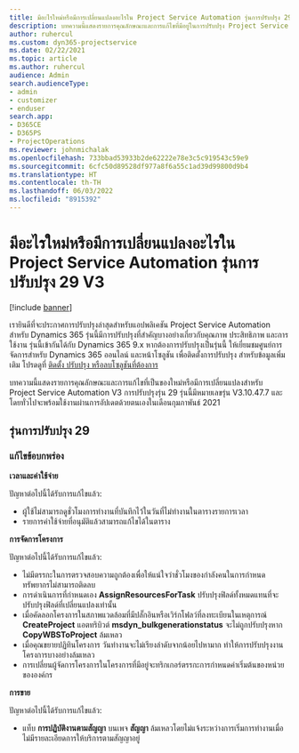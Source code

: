 ```yaml
---
title: มีอะไรใหม่หรือมีการเปลี่ยนแปลงอะไรใน Project Service Automation รุ่นการปรับปรุง 29 V3
description: บทความนี้แสดงรายการคุณลักษณะและการแก้ไขที่มีอยู่ในการปรับปรุง Project Service Automation รุ่น 29, V3
author: ruhercul
ms.custom: dyn365-projectservice
ms.date: 02/22/2021
ms.topic: article
ms.author: ruhercul
audience: Admin
search.audienceType:
- admin
- customizer
- enduser
search.app:
- D365CE
- D365PS
- ProjectOperations
ms.reviewer: johnmichalak
ms.openlocfilehash: 733bbad53933b2de62222e78e3c5c919543c59e9
ms.sourcegitcommit: 6cfc50d89528df977a8f6a55c1ad39d99800d9b4
ms.translationtype: HT
ms.contentlocale: th-TH
ms.lasthandoff: 06/03/2022
ms.locfileid: "8915392"
---
```

# <a name="whats-new-or-changed-in-project-service-automation-update-release-29-v3"></a>มีอะไรใหม่หรือมีการเปลี่ยนแปลงอะไรใน Project Service Automation รุ่นการปรับปรุง 29 V3

[!include [banner](../includes/psa-now-project-operations.md)]

เรายินดีที่จะประกาศการปรับปรุงล่าสุดสำหรับแอปพลิเคชัน Project Service Automation สำหรับ Dynamics 365 รุ่นนี้มีการปรับปรุงที่สำคัญบางอย่างเกี่ยวกับคุณภาพ ประสิทธิภาพ และการใช้งาน รุ่นนี้เข้ากันได้กับ Dynamics 365 9.x หากต้องการปรับปรุงเป็นรุ่นนี้ ให้เยี่ยมชมศูนย์การจัดการสำหรับ Dynamics 365 ออนไลน์ และหน้าโซลูชัน เพื่อติดตั้งการปรับปรุง สำหรับข้อมูลเพิ่มเติม โปรดดูที่ [ติดตั้ง ปรับปรุง หรือลบโซลูชันที่ต้องการ](/power-platform/admin/install-remove-preferred-solution)

บทความนี้แสดงรายการคุณลักษณะและการแก้ไขที่เป็นของใหม่หรือมีการเปลี่ยนแปลงสำหรับ Project Service Automation V3 การปรับปรุงรุ่น 29 รุ่นนี้มีหมายเลขรุ่น V3.10.47.7 และโดยทั่วไปจะพร้อมใช้งานผ่านการอัปเดตด้วยตนเองในเดือนกุมภาพันธ์ 2021

## <a name="update-release-29"></a>รุ่นการปรับปรุง 29

### <a name="bug-fixes"></a>แก้ไขข้อบกพร่อง

**เวลาและค่าใช้จ่าย**

ปัญหาต่อไปนี้ได้รับการแก้ไขแล้ว:

- ผู้ใช้ไม่สามารถดูชั่วโมงการทำงานที่บันทึกไว้ในวันที่ไม่ทำงานในตารางรายการเวลา
- รายการค่าใช้จ่ายที่อนุมัติแล้วสามารถแก้ไขได้ในตาราง

**การจัดการโครงการ**

ปัญหาต่อไปนี้ได้รับการแก้ไขแล้ว:

- ไม่มีตรรกะในการตรวจสอบความถูกต้องเพื่อให้แน่ใจว่าชั่วโมงของกำลังคนในการกำหนดทรัพยากรไม่สามารถติดลบ
- การดำเนินการที่กำหนดเอง **AssignResourcesForTask** ปรับปรุงฟิลด์ทั้งหมดแทนที่จะปรับปรุงฟิลด์ที่เปลี่ยนแปลงเท่านั้น
- เมื่อคัดลอกโครงการในสภาพแวดล้อมที่มีปลั๊กอินหรือเวิร์กโฟลว์ที่ลงทะเบียนในเหตุการณ์ **CreateProject** แอตทริบิวต์ **msdyn_bulkgenerationstatus** จะไม่ถูกปรับปรุงหาก **CopyWBSToProject** ล้มเหลว
- เมื่อคุณขยายปฏิทินโครงการ วันทำงานจะไม่เรียงลำดับจากน้อยไปหามาก ทำให้การปรับปรุงงานโครงการบางอย่างล้มเหลว
- การเปลี่ยนผู้จัดการโครงการในโครงการที่มีอยู่จะทริกเกอร์ตรรกะการกำหนดค่าเริ่มต้นของหน่วยขององค์กร

**การขาย**

ปัญหาต่อไปนี้ได้รับการแก้ไขแล้ว:

- แท็บ **การปฏิบัติงานตามสัญญา** บนเพจ **สัญญา** ล้มเหลวโดยไม่แจ้งระหว่างการเริ่มการทำงานเมื่อไม่มีรายละเอียดการให้บริการตามสัญญาอยู่
